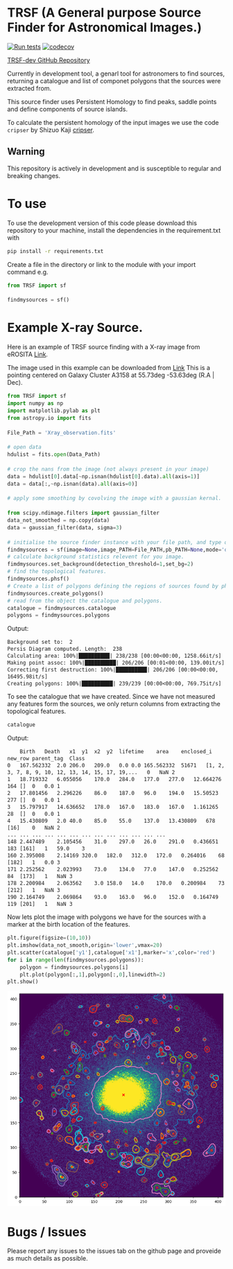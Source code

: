 # TRSF (A General purpose Source Finder for Astronomical Images.)

[![Run tests](https://github.com/RhysAlfShaw/TRSF/actions/workflows/pytest.yaml/badge.svg)](https://github.com/RhysAlfShaw/TRSF/actions/workflows/pytest.yaml)
[![codecov](https://codecov.io/gh/RhysAlfShaw/TRSF-dev/graph/badge.svg?token=C4KD4C6IXA)](https://codecov.io/gh/RhysAlfShaw/TRSF-dev)

[TRSF-dev GitHub Repository](https://github.com/RhysAlfShaw/TRSF-dev)


Currently in development tool, a genarl tool for astronomers to find sources, returning a catalogue and list of componet polygons that the sources were extracted from. 

This source finder uses Persistent Homology to find peaks, saddle points and define components of source islands. 

To calculate the persistent homology of the input images we use the code ```cripser``` by Shizuo Kaji [cripser](https://github.com/RhysAlfShaw/CubicalRipser_3dim). 

## Warning 
This repository is actively in development and is susceptible to regular and breaking changes.

# To use

To use the development version of this code please download this repository to your machine,
install the dependencies in the requirement.txt with

```bash
pip install -r requirements.txt
```
Create a file in the directory or link to the module with your import command e.g.

```python
from TRSF import sf

findmysources = sf()
```

# Example X-ray Source.

Here is an example of TRSF source finding with a X-ray image from eROSITA [Link](https://erosita.mpe.mpg.de/edr/eROSITAObservations/).

The image used in this example can be downloaded from [Link](https://erosita.mpe.mpg.de/edr/eROSITAObservations/CalPvObs/A3158.tar.gz)
This is a pointing centered on Galaxy Cluster A3158 at 55.73deg -53.63deg (R.A | Dec).

```python
from TRSF import sf
import numpy as np
import matplotlib.pylab as plt
from astropy.io import fits

File_Path = 'Xray_observation.fits'

# open data
hdulist = fits.open(Data_Path)

# crop the nans from the image (not always present in your image)
data = hdulist[0].data[~np.isnan(hdulist[0].data).all(axis=1)]
data = data[:,~np.isnan(data).all(axis=0)]

# apply some smoothing by covolving the image with a gaussian kernal.

from scipy.ndimage.filters import gaussian_filter
data_not_smoothed = np.copy(data)
data = gaussian_filter(data, sigma=3)

# initialise the source finder instance with your file path, and type of image.
findmysources = sf(image=None,image_PATH=File_PATH,pb_PATH=None,mode='other')
# calculate background statistics relevent for you image.
fimdmysources.set_background(detection_threshold=1,set_bg=2)
# find the topological features.
findmysources.phsf()
# Create a list of polygons defining the regions of sources found by phsf().
findmysources.create_polygons()
# read from the object the catalogue and polygons.
catalogue = findmysources.catalogue
polygons = findmysources.polygons
```
Output:
```
Background set to:  2
Persis Diagram computed. Length:  238 
Calculating area: 100%|██████████| 238/238 [00:00<00:00, 1258.66it/s]
Making point assoc: 100%|██████████| 206/206 [00:01<00:00, 139.00it/s]
Correcting first destruction: 100%|██████████| 206/206 [00:00<00:00, 16495.98it/s]
Creating polygons: 100%|██████████| 239/239 [00:00<00:00, 769.75it/s]
```

To see the catalogue that we have created. Since we have not measured any features form the sources, we only return columns from extracting the topological features.


```python
catalogue
```

Output:

```
	Birth	Death	x1	y1	x2	y2	lifetime	area	enclosed_i	new_row	parent_tag	Class
0	167.562332	2.0	206.0	209.0	0.0	0.0	165.562332	51671	[1, 2, 3, 7, 8, 9, 10, 12, 13, 14, 15, 17, 19,...	0	NaN	2
1	18.719332	6.055056	170.0	284.0	177.0	277.0	12.664276	164	[]	0	0.0	1
2	17.801456	2.296226	86.0	187.0	96.0	194.0	15.50523	277	[]	0	0.0	1
3	15.797917	14.636652	178.0	167.0	183.0	167.0	1.161265	28	[]	0	0.0	1
4	15.430809	2.0	40.0	85.0	55.0	137.0	13.430809	678	[16]	0	NaN	2
...	...	...	...	...	...	...	...	...	...	...	...	...
148	2.447489	2.105456	31.0	297.0	26.0	291.0	0.436651	183	[161]	1	59.0	3
160	2.395008	2.14169	320.0	182.0	312.0	172.0	0.264016	68	[182]	1	0.0	3
171	2.252562	2.023993	73.0	134.0	77.0	147.0	0.252562	84	[173]	1	NaN	3
178	2.200984	2.063562	3.0	158.0	14.0	170.0	0.200984	73	[212]	1	NaN	3
190	2.164749	2.069864	93.0	163.0	96.0	152.0	0.164749	119	[201]	1	NaN	3
```

Now lets plot the image with polygons we have for the sources with a marker at the birth location of the features.

```Python
plt.figure(figsize=(10,10))
plt.imshow(data_not_smooth,origin='lower',vmax=20)
plt.scatter(catalogue['y1'],catalogue['x1'],marker='x',color='red')
for i in range(len(findmysources.polygons)):
    polygon = findmysources.polygons[i]
    plt.plot(polygon[:,1],polygon[:,0],linewidth=2)
plt.show()
```
![X-ray with source regions](data/assets/images/X-ray_example_sf.png)



# Bugs / Issues

Please report any issues to the issues tab on the github page and proveide as much details as possible.
